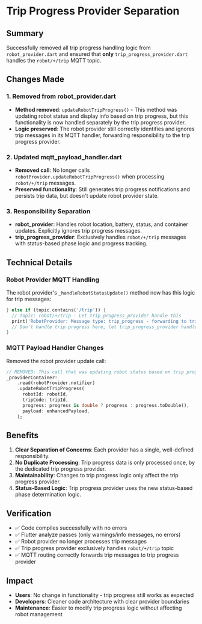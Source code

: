 # Trip Progress Provider Separation

## Summary
Successfully removed all trip progress handling logic from `robot_provider.dart` and ensured that **only** `trip_progress_provider.dart` handles the `robot/+/trip` MQTT topic.

## Changes Made

### 1. Removed from robot_provider.dart
- **Method removed**: `updateRobotTripProgress()` - This method was updating robot status and display info based on trip progress, but this functionality is now handled separately by the trip progress provider.
- **Logic preserved**: The robot provider still correctly identifies and ignores trip messages in its MQTT handler, forwarding responsibility to the trip progress provider.

### 2. Updated mqtt_payload_handler.dart  
- **Removed call**: No longer calls `robotProvider.updateRobotTripProgress()` when processing `robot/+/trip` messages.
- **Preserved functionality**: Still generates trip progress notifications and persists trip data, but doesn't update robot provider state.

### 3. Responsibility Separation
- **robot_provider**: Handles robot location, battery, status, and container updates. Explicitly ignores trip progress messages.
- **trip_progress_provider**: Exclusively handles `robot/+/trip` messages with status-based phase logic and progress tracking.

## Technical Details

### Robot Provider MQTT Handling
The robot provider's `_handleRobotStatusUpdate()` method now has this logic for trip messages:
```dart
} else if (topic.contains('/trip')) {
  // Topic: robot/+/trip - Let trip_progress_provider handle this
  print('RobotProvider: Message type: trip_progress - forwarding to trip_progress_provider');
  // Don't handle trip progress here, let trip_progress_provider handle it
}
```

### MQTT Payload Handler Changes
Removed the robot provider update call:
```dart
// REMOVED: This call that was updating robot status based on trip progress
_providerContainer!
    .read(robotProvider.notifier)
    .updateRobotTripProgress(
      robotId: robotId,
      tripCode: tripId,
      progress: progress is double ? progress : progress.toDouble(),
      payload: enhancedPayload,
    );
```

## Benefits

1. **Clear Separation of Concerns**: Each provider has a single, well-defined responsibility.
2. **No Duplicate Processing**: Trip progress data is only processed once, by the dedicated trip progress provider.
3. **Maintainability**: Changes to trip progress logic only affect the trip progress provider.
4. **Status-Based Logic**: Trip progress provider uses the new status-based phase determination logic.

## Verification

- ✅ Code compiles successfully with no errors
- ✅ Flutter analyze passes (only warnings/info messages, no errors)
- ✅ Robot provider no longer processes trip messages
- ✅ Trip progress provider exclusively handles `robot/+/trip` topic
- ✅ MQTT routing correctly forwards trip messages to trip progress provider

## Impact

- **Users**: No change in functionality - trip progress still works as expected
- **Developers**: Cleaner code architecture with clear provider boundaries
- **Maintenance**: Easier to modify trip progress logic without affecting robot management
